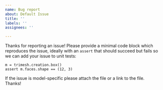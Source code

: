 ```yaml
---
name: Bug report
about: Default Issue
title: ''
labels: ''
assignees: ''

---
```


Thanks for reporting an issue! Please provide a minimal code block which reproduces the issue, ideally with an `assert` that should succeed but fails so we can add your issue to unit tests:

```
m = trimesh.creation.box()
assert m.faces.shape == (12, 3)
```

If the issue is model-specific please attach the file or a link to the file. Thanks!
